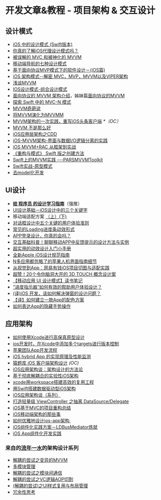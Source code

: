 # 开发文章&教程 - 项目架构 & 交互设计
## 设计模式
- [iOS 中的设计模式 (Swift版本)][1]
- [你真的了解iOS代理设计模式吗？][2]
- [被误解的 MVC 和被神化的 MVVM][3]
- [移动端导航的七种设计模式][4]
- [基于面向协议MVP模式下的软件设计－(iOS篇)][5]
- [iOS 架构模式--解密 MVC，MVP，MVVM以及VIPER架构][6]
- [浅谈MVVM][7]
- [IOS设计模式-组合设计模式][8]
- [面向协议的 MVVM 架构介绍][9]，姊妹篇[面向协议的MVVM][10]
- [探索 Swift 中的 MVC-N 模式][11]
- [MVVM奇葩说][12]
- [将MVVM演化为MVVMM][13]
- [MVVM架构的一次实践，重写iOS头条客户端][14] _\*（OC）_
- [MVVM 不是那么好][15]
- [iOS应用层架构之CDD][16]
- [iOS-MVVM架构-界面与数据I/O逻辑分离的实践][17]
- [iOS MVVM+RAC 从框架到实战][18]
- [《重构与模式》 Swift 版之创建方法][19]
- [Swift上的MVVM实践 ---PARSMVVMToolkit][20]
- [Swift实战-原型模式][21]
- [去model化开发][22]

## UI设计
- [**给 程序员 的设计学习指南**][23]（强推）
- [UI设计基础－iOS设计中的三个关键字][24]
- 移动端适配方案 [（上）][25][(下)][26]
- [对话框设计中五个关键的用户体验准则][27]
- [常见的Loading进度条动效形式][28]
- [APP登录设计，你真的会吗？][29]
- [交互基础科普！聊聊移动APP中反馈提示的设计方法与实例][30]
- [超实用的动效设计入门小手册][31]
- [全新Apple iOS设计规范指南][32]
- [N多应用都忽略了的苹果人机界面指南细节][33]
- [从视觉到App：网易有钱iOS项目切图与适配实践][34]
- [超赞！20个令你脑洞大开的 3D TOUCH 概念设计案][35]
- [【移动应用 UI 设计模式】读书笔记][36]
- [“进度指示器”如何有效的帮助用户体验设计？][37]
- [(译)iOS 开发，该如何解决弹窗的设计问题？][38]
- [【译】如何建立一款App的配色方案][39]
- [如何表达App的隐藏手势操作][40]

## 应用架构
- [如何使用Xcode进行高保真原型设计][41]
- [ios开发时，在Xcode中添加多个targets进行版本控制][42]
- [苹果团队App开发流程][43]
- [iOS hybrid App 的实现原理及性能监测][44]
- [猿题库 iOS 客户端架构设计][45] *(OC)*
- [iOS应用架构谈：架构设计的方法论][46]
- [基于彻底解耦合的实验性iOS架构][47]
- [xcode用workspace搭建高效的复用工程][48]
- [用Swift搭建数据驱动型iOS架构][49]
- [iOS应用架构谈（系列）][50]
- [打造轻量级 ViewController 之抽离 DataSource/Delegate][51]
- [iOS基于MVC的项目重构总结][52]
- [iOS移动端架构的那些事][53]
- [如何优雅地设计ios-app架构 ][54]
- [iOS组件化实践方案－LDBusMediator炼就][55]
- [iOS App组件化开发实践][56]

### 来自的[流年一水][57]的架构设计系列
- [解耦的尝试之变异的MVVM][58]
- [多模块管理][59]
- [解耦的尝试之模块间通信][60]
- [解耦的尝试之VC逻辑AOP切割][61]
- [(解耦的尝试)之UI样式复用与布局管理][62]
- [冗余性思考][63]

[1]:	http://wiki.jikexueyuan.com/project/ios-design-patterns-in-swift/
[2]:	http://www.jianshu.com/p/2113ffe54b30 "你真的了解iOS代理设计模式吗？"
[3]:	http://blog.devtang.com/blog/2015/11/02/mvc-and-mvvm/ "被误解的 MVC 和被神化的 MVVM"
[4]:	http://www.ui.cn/detail/73429.html
[5]:	http://www.jianshu.com/p/f7ff18ac1c31 "基于面向协议MVP模式下的软件设计－(iOS篇)"
[6]:	http://www.cocoachina.com/ios/20160108/14916.html
[7]:	https://github.com/lovemo/MVVMFramework "MVVMFramework"
[8]:	http://www.cnblogs.com/goodboy-heyang/p/5226090.html "IOS设计模式-组合设计模式"
[9]:	https://realm.io/cn/news/doios-natasha-murashev-protocol-oriented-mvvm/
[10]:	http://liuduo.me/2015/12/13/pomvvm/ "面向协议的MVVM"
[11]:	https://realm.io/cn/news/slug-marcus-zarra-exploring-mvcn-swift/
[12]:	http://www.olinone.com/?p=510
[13]:	http://mp.weixin.qq.com/s?__biz=MzAwNjgwMTkyNA==&mid=2650826418&idx=1&sn=39fa94559d20765e7b43a9ae118e7658&scene=4#wechat_redirect
[14]:	https://github.com/shenAlexy/MVVM "MVVM"
[15]:	http://swift.gg/2016/05/26/mvvm-is-not-very-good/ "MVVM 不是那么好"
[16]:	http://mrpeak.cn/blog/cdd/ "iOS应用层架构之CDD"
[17]:	https://segmentfault.com/a/1190000005153111 "iOS-MVVM架构-界面与数据I/O逻辑分离的实践"
[18]:	http://www.jianshu.com/p/3beb21d5def2 "iOS MVVM+RAC 从框架到实战"
[19]:	http://swift.gg/2016/06/27/refactoring-to-creation-method/ "《重构与模式》 Swift 版之创建方法"
[20]:	http://www.cocoachina.com/swift/20160728/17217.html
[21]:	http://www.jianshu.com/p/39526c309505 "Swift实战-原型模式"
[22]:	http://sindrilin.com/ios-dev/2016/07/26/%E5%8E%BBmodel%E5%8C%96%E5%BC%80%E5%8F%91 "去model化开发"
[23]:	http://www.cocoachina.com/special/design/
[24]:	http://www.cocoachina.com/design/20151214/14680.html
[25]:	https://github.com/riskers/blog/issues/17
[26]:	https://github.com/riskers/blog/issues/18 "移动端适配方案(下)"
[27]:	http://get.ftqq.com/8430.get
[28]:	http://www.jianshu.com/p/aa301c739e1f "常见的Loading进度条动效形式"
[29]:	http://www.jianshu.com/p/a8a169c5eba9 "APP登录设计，你真的会吗？"
[30]:	http://www.uisdc.com/app-feedback-method-use-case "交互基础科普！聊聊移动APP中反馈提示的设计方法与实例"
[31]:	http://www.cocoachina.com/design/20160429/16034.html
[32]:	http://www.tuyiyi.com/v/45421.html
[33]:	http://www.cocoachina.com/appstore/20160314/15661.html
[34]:	http://mp.weixin.qq.com/s?__biz=MzA3ODg4MDk0Ng==&mid=2651112179&idx=1&sn=4c7cb33b756b343b93de8b7ccb38b486&scene=1&srcid=0504ye2EHbcYuQ8CxNYgmgoR&from=singlemessage&isappinstalled=0#wechat_redirect
[35]:	http://www.uisdc.com/iphone-3d-touch-examples
[36]:	http://wdxtub.com/2016/05/14/mobile-app-ui-design-pattern-clip/ "【移动应用 UI 设计模式】读书笔记"
[37]:	http://www.jianshu.com/p/5b04a668f36f "“进度指示器”如何有效的帮助用户体验设计？"
[38]:	http://gold.xitu.io/entry/5798724da633bd006a6c8652/view
[39]:	http://www.ui.cn/detail/206297.html
[40]:	http://www.colachan.com/post/3538
[41]:	http://isux.tencent.com/xcode-storyboard.html
[42]:	http://blog.csdn.net/ysysbaobei/article/details/10951991
[43]:	http://atleeon.com/write/2015/08/30/fake-it-till-you-make-it/
[44]:	http://www.cocoachina.com/ios/20151118/14270.html
[45]:	http://mp.weixin.qq.com/s?__biz=MjM5NTIyNTUyMQ==&mid=444322139&idx=1&sn=c7bef4d439f46ee539aa76d612023d43&scene=23&srcid=1230RYRzNotU9iTZKvt7ksFW#rd&ADUIN=502332019&ADSESSION=1451480917&ADTAG=CLIENT.QQ.5425_.0&ADPUBNO=26509
[46]:	http://mp.weixin.qq.com/s?__biz=MzA5Nzc4OTA1Mw==&mid=407735372&idx=1&sn=87c20f7db6990db00838498827692683#rd
[47]:	http://ios.jobbole.com/83888/
[48]:	http://iosxxx.com/blog/2016-01-23-xcodeda-jian-gao-xiao-de-fu-yong-gong-cheng.html "xcode用workspace搭建高效的复用工程"
[49]:	http://mrpeak.cn/blog/swift-dda/ "用Swift搭建数据驱动型iOS架构"
[50]:	http://casatwy.com/iosying-yong-jia-gou-tan-kai-pian.html "iOS应用架构谈  开篇"
[51]:	http://chengway.in/da-zao-qing-liang-ji-viewcontroller-zhi-chou-chi-datasource-delegate/
[52]:	http://coderzhang.xyz/2016/04/12/ios%E5%9F%BA%E4%BA%8Emvp%E7%9A%84%E9%A1%B9%E7%9B%AE%E9%87%8D%E6%9E%84%E6%80%BB%E7%BB%93/ "iOS基于MVC的项目重构总结"
[53]:	http://www.jianshu.com/p/15e5b83ab70e "iOS移动端架构的那些事"
[54]:	http://www.goofyy.com/blog/%E5%A6%82%E4%BD%95%E4%BC%98%E9%9B%85%E5%9C%B0%E8%AE%BE%E8%AE%A1ios-app%E6%9E%B6%E6%9E%84/
[55]:	http://www.jianshu.com/p/196f66d31543 "iOS组件化实践方案－LDBusMediator炼就"
[56]:	http://mp.weixin.qq.com/s?__biz=MzA3ODg4MDk0Ng==&mid=2651112676&idx=1&sn=d89305910fd0e12f83299cfbc25dd662&scene=0#wechat_redirect
[57]:	http://weibo.com/2113020163 "流年一水"
[58]:	http://dzpqzb.com/2016/10/28/mvvm-elementkit.html "iOS架构设计系列之解耦的尝试之变异的MVVMOct 2016"
[59]:	http://dzpqzb.com/2017/01/05/multi-repo-manager.html "iOS架构设计之多模块管理Jan 2017"
[60]:	http://dzpqzb.com/2017/01/11/ios-module-communication.html "iOS架构设计解耦的尝试之模块间通信Jan 2017"
[61]:	http://dzpqzb.com/2017/01/11/uistack.html "iOS架构设计解耦的尝试之VC逻辑AOP切割Jan 2017"
[62]:	http://dzpqzb.com/2017/01/11/style-reuse.html "iOS架构设计(解耦的尝试)之UI样式复用与布局管理Jan 2017"
[63]:	http://dzpqzb.com/2017/02/09/redundancy-functions.html "iOS架构设计之冗余性思考Feb 2017"